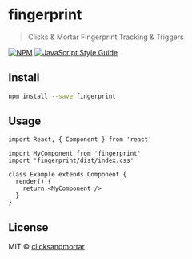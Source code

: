 # fingerprint

> Clicks &amp; Mortar Fingerprint Tracking &amp; Triggers

[![NPM](https://img.shields.io/npm/v/fingerprint.svg)](https://www.npmjs.com/package/fingerprint) [![JavaScript Style Guide](https://img.shields.io/badge/code_style-standard-brightgreen.svg)](https://standardjs.com)

## Install

```bash
npm install --save fingerprint
```

## Usage

```tsx
import React, { Component } from 'react'

import MyComponent from 'fingerprint'
import 'fingerprint/dist/index.css'

class Example extends Component {
  render() {
    return <MyComponent />
  }
}
```

## License

MIT © [clicksandmortar](https://github.com/clicksandmortar)
